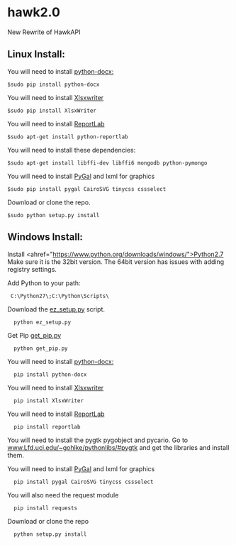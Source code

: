 hawk2.0
=======

New Rewrite of HawkAPI

<h2>Linux Install:</h2>

You will need to install <a href="https://github.com/mikemaccana/python-docx">python-docx:</a>

    $sudo pip install python-docx

You will need to install <a href="https://xlsxwriter.readthedocs.org">Xlsxwriter</a>
  
    $sudo pip install XlsxWriter

You will need to install <a href="http://www.reportlab.com/">ReportLab</a>

    $sudo apt-get install python-reportlab 

You will need to install these dependencies:

    $sudo apt-get install libffi-dev libffi6 mongodb python-pymongo

You will need to install <a href="http://pygal.org/">PyGal</a> and lxml for graphics

    $sudo pip install pygal CairoSVG tinycss cssselect

Download or clone the repo.

    $sudo python setup.py install

<h2>Windows Install:</h2>

Install <ahref="https://www.python.org/downloads/windows/">Python2.7</a>
Make sure it is the 32bit version.  The 64bit version has issues with
adding registry settings.

Add Python to your path:

     C:\Python27\;C:\Python\Scripts\

Download the <a href="https://bitbucket.org/pypa/setuptools/raw/bootstrap/ez_setup.py">ez_setup.py</a> script.

      python ez_setup.py

Get Pip <a href="https://pip.pypa.io/en/latest/installing.html">get_pip.py</a>

      python get_pip.py

You will need to install <a href="https://github.com/mikemaccana/python-docx">python-docx:</a>
   
      pip install python-docx
  
You will need to install <a href="https://xlsxwriter.readthedocs.org">Xlsxwriter</a>
 
      pip install XlsxWriter
 
You will need to install <a href="http://www.reportlab.com/">ReportLab</a>

      pip install reportlab

You will need to install the pygtk pygobject and pycario.  Go to
<a>www.Lfd.uci.edu/~gohlke/pythonlibs/#pygtk</a> and get the libraries
and install them.

You will need to install <a href="http://pygal.org/">PyGal</a> and lxml for graphics
  
      pip install pygal CairoSVG tinycss cssselect      

You will also need the request module

      pip install requests

Download or clone the repo

      python setup.py install
